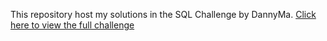 This repository host my solutions in the SQL Challenge by DannyMa. [Click here to view the full challenge](https://8weeksqlchallenge.com)


